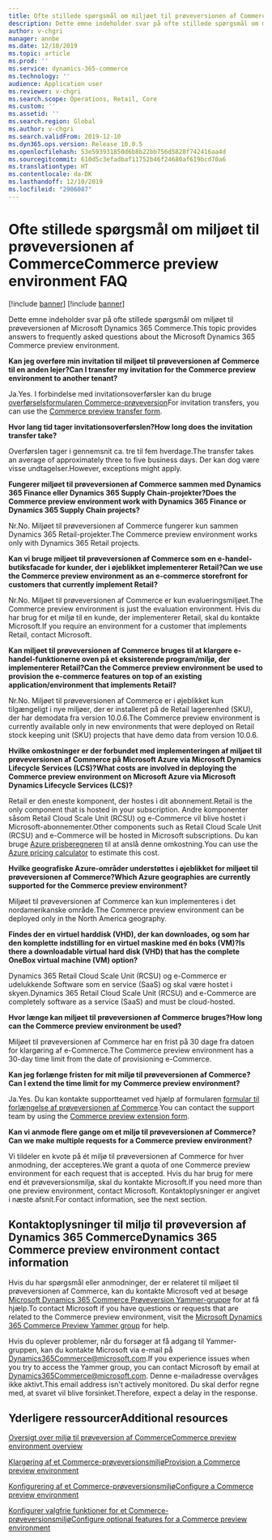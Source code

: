 ```yaml
---
title: Ofte stillede spørgsmål om miljøet til prøveversionen af Commerce
description: Dette emne indeholder svar på ofte stillede spørgsmål om miljøet til prøveversionen af Microsoft Dynamics 365 Commerce.
author: v-chgri
manager: annbe
ms.date: 12/10/2019
ms.topic: article
ms.prod: ''
ms.service: dynamics-365-commerce
ms.technology: ''
audience: Application user
ms.reviewer: v-chgri
ms.search.scope: Operations, Retail, Core
ms.custom: ''
ms.assetid: ''
ms.search.region: Global
ms.author: v-chgri
ms.search.validFrom: 2019-12-10
ms.dyn365.ops.version: Release 10.0.5
ms.openlocfilehash: 53e593931850d6b8b22bb756d5828f742416aa4d
ms.sourcegitcommit: 610d5c3efadbaf11752b46f24680af619bcd70a6
ms.translationtype: HT
ms.contentlocale: da-DK
ms.lasthandoff: 12/10/2019
ms.locfileid: "2906087"
---
```

# <a name="commerce-preview-environment-faq"></a><span data-ttu-id="9a001-103">Ofte stillede spørgsmål om miljøet til prøveversionen af Commerce</span><span class="sxs-lookup"><span data-stu-id="9a001-103">Commerce preview environment FAQ</span></span>

[!include [banner](includes/preview-banner.md)]
[!include [banner](includes/banner.md)]

<span data-ttu-id="9a001-104">Dette emne indeholder svar på ofte stillede spørgsmål om miljøet til prøveversionen af Microsoft Dynamics 365 Commerce.</span><span class="sxs-lookup"><span data-stu-id="9a001-104">This topic provides answers to frequently asked questions about the Microsoft Dynamics 365 Commerce preview environment.</span></span>

<span data-ttu-id="9a001-105">**Kan jeg overføre min invitation til miljøet til prøveversionen af Commerce til en anden lejer?**</span><span class="sxs-lookup"><span data-stu-id="9a001-105">**Can I transfer my invitation for the Commerce preview environment to another tenant?**</span></span>

<span data-ttu-id="9a001-106">Ja.</span><span class="sxs-lookup"><span data-stu-id="9a001-106">Yes.</span></span> <span data-ttu-id="9a001-107">I forbindelse med invitationsoverførsler kan du bruge [overførselsformularen Commerce-prøveversion](https://aka.ms/Dynamics365CommercePreviewTransferForm)</span><span class="sxs-lookup"><span data-stu-id="9a001-107">For invitation transfers, you can use the [Commerce preview transfer form](https://aka.ms/Dynamics365CommercePreviewTransferForm).</span></span>

<span data-ttu-id="9a001-108">**Hvor lang tid tager invitationsoverførslen?**</span><span class="sxs-lookup"><span data-stu-id="9a001-108">**How long does the invitation transfer take?**</span></span>

<span data-ttu-id="9a001-109">Overførslen tager i gennemsnit ca. tre til fem hverdage.</span><span class="sxs-lookup"><span data-stu-id="9a001-109">The transfer takes an average of approximately three to five business days.</span></span> <span data-ttu-id="9a001-110">Der kan dog være visse undtagelser.</span><span class="sxs-lookup"><span data-stu-id="9a001-110">However, exceptions might apply.</span></span>

<span data-ttu-id="9a001-111">**Fungerer miljøet til prøveversionen af Commerce sammen med Dynamics 365 Finance eller Dynamics 365 Supply Chain-projekter?**</span><span class="sxs-lookup"><span data-stu-id="9a001-111">**Does the Commerce preview environment work with Dynamics 365 Finance or Dynamics 365 Supply Chain projects?**</span></span>

<span data-ttu-id="9a001-112">Nr.</span><span class="sxs-lookup"><span data-stu-id="9a001-112">No.</span></span> <span data-ttu-id="9a001-113">Miljøet til prøveversionen af Commerce fungerer kun sammen Dynamics 365 Retail-projekter.</span><span class="sxs-lookup"><span data-stu-id="9a001-113">The Commerce preview environment works only with Dynamics 365 Retail projects.</span></span>

<span data-ttu-id="9a001-114">**Kan vi bruge miljøet til prøveversionen af Commerce som en e-handel-butiksfacade for kunder, der i øjeblikket implementerer Retail?**</span><span class="sxs-lookup"><span data-stu-id="9a001-114">**Can we use the Commerce preview environment as an e-commerce storefront for customers that currently implement Retail?**</span></span>

<span data-ttu-id="9a001-115">Nr.</span><span class="sxs-lookup"><span data-stu-id="9a001-115">No.</span></span> <span data-ttu-id="9a001-116">Miljøet til prøveversionen af Commerce er kun evalueringsmiljøet.</span><span class="sxs-lookup"><span data-stu-id="9a001-116">The Commerce preview environment is just the evaluation environment.</span></span> <span data-ttu-id="9a001-117">Hvis du har brug for et miljø til en kunde, der implementerer Retail, skal du kontakte Microsoft.</span><span class="sxs-lookup"><span data-stu-id="9a001-117">If you require an environment for a customer that implements Retail, contact Microsoft.</span></span>

<span data-ttu-id="9a001-118">**Kan miljøet til prøveversionen af Commerce bruges til at klargøre e-handel-funktionerne oven på et eksisterende program/miljø, der implementerer Retail?**</span><span class="sxs-lookup"><span data-stu-id="9a001-118">**Can the Commerce preview environment be used to provision the e-commerce features on top of an existing application/environment that implements Retail?**</span></span>

<span data-ttu-id="9a001-119">Nr.</span><span class="sxs-lookup"><span data-stu-id="9a001-119">No.</span></span> <span data-ttu-id="9a001-120">Miljøet til prøveversionen af Commerce er i øjeblikket kun tilgængeligt i nye miljøer, der er installeret på de Retail lagerenhed (SKU), der har demodata fra version 10.0.6.</span><span class="sxs-lookup"><span data-stu-id="9a001-120">The Commerce preview environment is currently available only in new environments that were deployed on Retail stock keeping unit (SKU) projects that have demo data from version 10.0.6.</span></span>

<span data-ttu-id="9a001-121">**Hvilke omkostninger er der forbundet med implementeringen af miljøet til prøveversionen af Commerce på Microsoft Azure via Microsoft Dynamics Lifecycle Services (LCS)?**</span><span class="sxs-lookup"><span data-stu-id="9a001-121">**What costs are involved in deploying the Commerce preview environment on Microsoft Azure via Microsoft Dynamics Lifecycle Services (LCS)?**</span></span>

<span data-ttu-id="9a001-122">Retail er den eneste komponent, der hostes i dit abonnement.</span><span class="sxs-lookup"><span data-stu-id="9a001-122">Retail is the only component that is hosted in your subscription.</span></span> <span data-ttu-id="9a001-123">Andre komponenter såsom Retail Cloud Scale Unit (RCSU) og e-Commerce vil blive hostet i Microsoft-abonnementer.</span><span class="sxs-lookup"><span data-stu-id="9a001-123">Other components such as Retail Cloud Scale Unit (RCSU) and e-Commerce will be hosted in Microsoft subscriptions.</span></span> <span data-ttu-id="9a001-124">Du kan bruge [Azure prisberegneren](https://azure.microsoft.com/pricing/calculator/) til at anslå denne omkostning.</span><span class="sxs-lookup"><span data-stu-id="9a001-124">You can use the [Azure pricing calculator](https://azure.microsoft.com/pricing/calculator/) to estimate this cost.</span></span>

<span data-ttu-id="9a001-125">**Hvilke geografiske Azure-områder understøttes i øjeblikket for miljøet til prøveversionen af Commerce?**</span><span class="sxs-lookup"><span data-stu-id="9a001-125">**Which Azure geographies are currently supported for the Commerce preview environment?**</span></span>

<span data-ttu-id="9a001-126">Miljøet til prøveversionen af Commerce kan kun implementeres i det nordamerikanske område.</span><span class="sxs-lookup"><span data-stu-id="9a001-126">The Commerce preview environment can be deployed only in the North America geography.</span></span>

<span data-ttu-id="9a001-127">**Findes der en virtuel harddisk (VHD), der kan downloades, og som har den komplette indstilling for en virtuel maskine med én boks (VM)?**</span><span class="sxs-lookup"><span data-stu-id="9a001-127">**Is there a downloadable virtual hard disk (VHD) that has the complete OneBox virtual machine (VM) option?**</span></span>

<span data-ttu-id="9a001-128">Dynamics 365 Retail Cloud Scale Unit (RCSU) og e-Commerce er udelukkende Software som en service (SaaS) og skal være hostet i skyen.</span><span class="sxs-lookup"><span data-stu-id="9a001-128">Dynamics 365 Retail Cloud Scale Unit (RCSU) and e-Commerce are completely software as a service (SaaS) and must be cloud-hosted.</span></span>

<span data-ttu-id="9a001-129">**Hvor længe kan miljøet til prøveversionen af Commerce bruges?**</span><span class="sxs-lookup"><span data-stu-id="9a001-129">**How long can the Commerce preview environment be used?**</span></span>

<span data-ttu-id="9a001-130">Miljøet til prøveversionen af Commerce har en frist på 30 dage fra datoen for klargøring af e-Commerce.</span><span class="sxs-lookup"><span data-stu-id="9a001-130">The Commerce preview environment has a 30-day time limit from the date of provisioning e-Commerce.</span></span>

<span data-ttu-id="9a001-131">**Kan jeg forlænge fristen for mit miljø til prøveversionen af Commerce?**</span><span class="sxs-lookup"><span data-stu-id="9a001-131">**Can I extend the time limit for my Commerce preview environment?**</span></span>

<span data-ttu-id="9a001-132">Ja.</span><span class="sxs-lookup"><span data-stu-id="9a001-132">Yes.</span></span> <span data-ttu-id="9a001-133">Du kan kontakte supportteamet ved hjælp af formularen [formular til forlængelse af prøveversionen af Commerce](https://aka.ms/Dynamics365CommercePreviewExtensionForm).</span><span class="sxs-lookup"><span data-stu-id="9a001-133">You can contact the support team by using the [Commerce preview extension form](https://aka.ms/Dynamics365CommercePreviewExtensionForm).</span></span>

<span data-ttu-id="9a001-134">**Kan vi anmode flere gange om et miljø til prøveversionen af Commerce?**</span><span class="sxs-lookup"><span data-stu-id="9a001-134">**Can we make multiple requests for a Commerce preview environment?**</span></span>

<span data-ttu-id="9a001-135">Vi tildeler en kvote på ét miljø til prøveversionen af Commerce for hver anmodning, der accepteres.</span><span class="sxs-lookup"><span data-stu-id="9a001-135">We grant a quota of one Commerce preview environment for each request that is accepted.</span></span> <span data-ttu-id="9a001-136">Hvis du har brug for mere end ét prøveversionsmiljø, skal du kontakte Microsoft.</span><span class="sxs-lookup"><span data-stu-id="9a001-136">If you need more than one preview environment, contact Microsoft.</span></span> <span data-ttu-id="9a001-137">Kontaktoplysninger er angivet i næste afsnit.</span><span class="sxs-lookup"><span data-stu-id="9a001-137">For contact information, see the next section.</span></span>

## <a name="dynamics-365-commerce-preview-environment-contact-information"></a><span data-ttu-id="9a001-138">Kontaktoplysninger til miljø til prøveversion af Dynamics 365 Commerce</span><span class="sxs-lookup"><span data-stu-id="9a001-138">Dynamics 365 Commerce preview environment contact information</span></span>

<span data-ttu-id="9a001-139">Hvis du har spørgsmål eller anmodninger, der er relateret til miljøet til prøveversionen af Commerce, kan du kontakte Microsoft ved at besøge [Microsoft Dynamics 365 Commerce Prøveversion Yammer-gruppe](https://aka.ms/Dynamics365CommercePreviewYammer) for at få hjælp.</span><span class="sxs-lookup"><span data-stu-id="9a001-139">To contact Microsoft if you have questions or requests that are related to the Commerce preview environment, visit the [Microsoft Dynamics 365 Commerce Preview Yammer group](https://aka.ms/Dynamics365CommercePreviewYammer) for help.</span></span>

<span data-ttu-id="9a001-140">Hvis du oplever problemer, når du forsøger at få adgang til Yammer-gruppen, kan du kontakte Microsoft via e-mail på <Dynamics365Commerce@microsoft.com>.</span><span class="sxs-lookup"><span data-stu-id="9a001-140">If you experience issues when you try to access the Yammer group, you can contact Microsoft by email at <Dynamics365Commerce@microsoft.com>.</span></span> <span data-ttu-id="9a001-141">Denne e-mailadresse overvåges ikke aktivt.</span><span class="sxs-lookup"><span data-stu-id="9a001-141">This email address isn't actively monitored.</span></span> <span data-ttu-id="9a001-142">Du skal derfor regne med, at svaret vil blive forsinket.</span><span class="sxs-lookup"><span data-stu-id="9a001-142">Therefore, expect a delay in the response.</span></span>

## <a name="additional-resources"></a><span data-ttu-id="9a001-143">Yderligere ressourcer</span><span class="sxs-lookup"><span data-stu-id="9a001-143">Additional resources</span></span>

[<span data-ttu-id="9a001-144">Oversigt over miljø til prøveversion af Commerce</span><span class="sxs-lookup"><span data-stu-id="9a001-144">Commerce preview environment overview</span></span>](cpe-overview.md)

[<span data-ttu-id="9a001-145">Klargøring af et Commerce-prøveversionsmiljø</span><span class="sxs-lookup"><span data-stu-id="9a001-145">Provision a Commerce preview environment</span></span>](provisioning-guide.md)

[<span data-ttu-id="9a001-146">Konfigurering af et Commerce-prøveversionsmiljø</span><span class="sxs-lookup"><span data-stu-id="9a001-146">Configure a Commerce preview environment</span></span>](cpe-post-provisioning.md)

[<span data-ttu-id="9a001-147">Konfigurer valgfrie funktioner for et Commerce-prøveversionsmiljø</span><span class="sxs-lookup"><span data-stu-id="9a001-147">Configure optional features for a Commerce preview environment</span></span>](cpe-optional-features.md)
